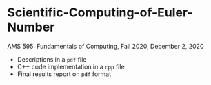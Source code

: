 # Scientific-Computing-of-Euler-Number
AMS 595: Fundamentals of Computing, Fall 2020, December 2, 2020

- Descriptions in a `pdf` file
- C++ code implementation in a `cpp` file
- Final results report on `pdf` format
